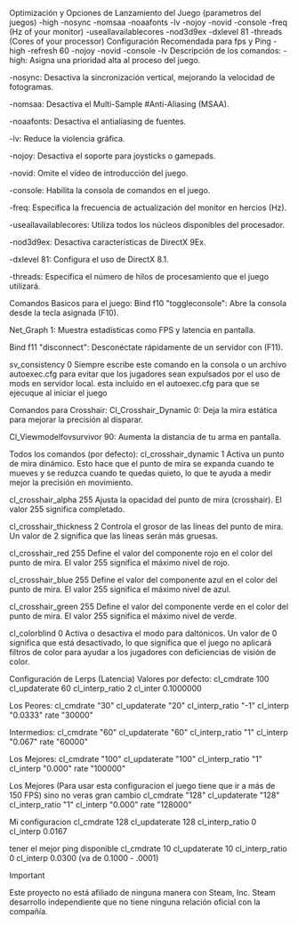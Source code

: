Optimización y Opciones de Lanzamiento del Juego (parametros del juegos)
-high -nosync -nomsaa -noaafonts -lv -nojoy -novid -console -freq (Hz of your monitor) -useallavailablecores -nod3d9ex -dxlevel 81 -threads (Cores of your processor)
Configuración Recomendada para fps y Ping
-high -refresh 60 -nojoy -novid -console -lv
Descripción de los comandos:
-high: Asigna una prioridad alta al proceso del juego.

-nosync: Desactiva la sincronización vertical, mejorando la velocidad de fotogramas.

-nomsaa: Desactiva el Multi-Sample #Anti-Aliasing (MSAA).

-noaafonts: Desactiva el antialiasing de fuentes.

-lv: Reduce la violencia gráfica.

-nojoy: Desactiva el soporte para joysticks o gamepads.

-novid: Omite el vídeo de introducción del juego.

-console: Habilita la consola de comandos en el juego.

-freq: Especifica la frecuencia de actualización del monitor en hercios (Hz).

-useallavailablecores: Utiliza todos los núcleos disponibles del procesador.

-nod3d9ex: Desactiva características de DirectX 9Ex.

-dxlevel 81: Configura el uso de DirectX 8.1.

-threads: Especifica el número de hilos de procesamiento que el juego utilizará.

Comandos Basicos para el juego:
Bind f10 "toggleconsole": Abre la consola desde la tecla asignada (F10).

Net_Graph 1: Muestra estadísticas como FPS y latencia en pantalla.

Bind f11 "disconnect": Desconéctate rápidamente de un servidor con (F11).

sv_consistency 0 Siempre escribe este comando en la consola o un archivo autoexec.cfg para evitar que los jugadores sean expulsados por el uso de mods en servidor local. esta incluido en el autoexec.cfg para que se ejecuque al iniciar el juego

Comandos para Crosshair:
Cl_Crosshair_Dynamic 0: Deja la mira estática para mejorar la precisión al disparar.

Cl_Viewmodelfovsurvivor 90: Aumenta la distancia de tu arma en pantalla.

Todos los comandos (por defecto):
cl_crosshair_dynamic 1 Activa un punto de mira dinámico. Esto hace que el punto de mira se expanda cuando te mueves y se reduzca cuando te quedas quieto, lo que te ayuda a medir mejor la precisión en movimiento.

cl_crosshair_alpha 255 Ajusta la opacidad del punto de mira (crosshair). El valor 255 significa completado.

cl_crosshair_thickness 2 Controla el grosor de las líneas del punto de mira. Un valor de 2 significa que las líneas serán más gruesas.

cl_crosshair_red 255 Define el valor del componente rojo en el color del punto de mira. El valor 255 significa el máximo nivel de rojo.

cl_crosshair_blue 255 Define el valor del componente azul en el color del punto de mira. El valor 255 significa el máximo nivel de azul.

cl_crosshair_green 255 Define el valor del componente verde en el color del punto de mira. El valor 255 significa el máximo nivel de verde.

cl_colorblind 0 Activa o desactiva el modo para daltónicos. Un valor de 0 significa que está desactivado, lo que significa que el juego no aplicará filtros de color para ayudar a los jugadores con deficiencias de visión de color.

Configuración de Lerps (Latencia)
Valores por defecto:
cl_cmdrate 100 cl_updaterate 60 cl_interp_ratio 2 cl_inter 0.1000000

Los Peores:
cl_cmdrate "30" cl_updaterate "20" cl_interp_ratio "-1" cl_interp "0.0333" rate "30000"

Intermedios:
cl_cmdrate "60" cl_updaterate "60" cl_interp_ratio "1" cl_interp "0.067" rate "60000"

Los Mejores:
cl_cmdrate "100" cl_updaterate "100" cl_interp_ratio "1" cl_interp "0.000" rate "100000"

Los Mejores (Para usar esta configuracion el juego tiene que ir a más de 150 FPS) sino no veras gran cambio
cl_cmdrate "128" cl_updaterate "128" cl_interp_ratio "1" cl_interp "0.000" rate "128000"

Mi configuracion
cl_cmdrate 128 cl_updaterate 128 cl_interp_ratio 0 cl_interp 0.0167

tener el mejor ping disponible
cl_cmdrate 10 cl_updaterate 10 cl_interp_ratio 0 cl_interp 0.0300 (va de 0.1000 - .0001)

Important

Este proyecto no está afiliado de ninguna manera con Steam, Inc. Steam desarrollo independiente que no tiene ninguna relación oficial con la compañía.

